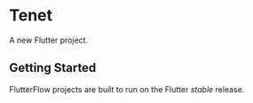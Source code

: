 # Tenet

A new Flutter project.

## Getting Started

FlutterFlow projects are built to run on the Flutter _stable_ release.
